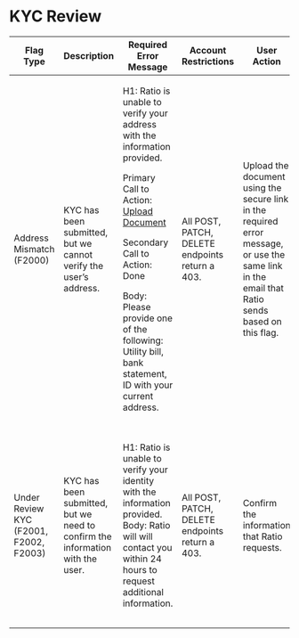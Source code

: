 # KYC Review

<table data-full-width="true"><thead><tr><th>Flag Type</th><th>Description</th><th>Required Error Message</th><th>Account Restrictions</th><th>User Action</th><th>Ratio Support Action</th></tr></thead><tbody><tr><td>Address Mismatch (F2000)</td><td>KYC has been submitted, but we cannot verify the user’s address.</td><td><p>H1: Ratio is unable to verify your address with the information provided. </p><p></p><p>Primary Call to Action: <a href="https://filerequestpro.com/up/secure-document-upload---general">Upload Document</a> </p><p>Secondary Call to Action: Done </p><p></p><p>Body: Please provide one of the following: Utility bill, bank statement, ID with your current address.</p></td><td>All POST, PATCH, DELETE endpoints return a 403.</td><td>Upload the document using the secure link in the required error message, or use the same link in the email that Ratio sends based on this flag.</td><td>Ratio support will send an email containing a secure link for the user to upload proof of address documents</td></tr><tr><td>Under Review KYC (F2001, F2002, F2003)</td><td>KYC has been submitted, but we need to confirm the information with the user.</td><td>H1: Ratio is unable to verify your identity with the information provided. Body: Ratio will will contact you within 24 hours to request additional information.</td><td>All POST, PATCH, DELETE endpoints return a 403.</td><td>Confirm the information that Ratio requests.</td><td>Ask user to confirm certain KYC details that have been flagged. If the KYC details are accurate, we will request a user to submit IDV through a secure Persona link</td></tr></tbody></table>

